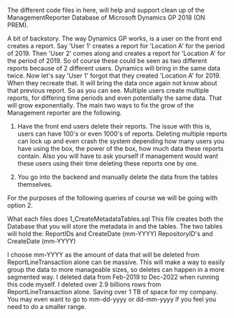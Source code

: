 The different code files in here, will help and support clean up of the ManagementReporter Database of Microsoft Dynamics GP 2018 (ON PREM). 


A bit of backstory. The way Dynamics GP works, is a user on the front end creates a report. Say 'User 1' creates a report for 'Location A' for the period of 2019. Then 'User 2' comes along and creates a report for 'Location A' for the period of 2019. So of course these could be seen as two different reports because of 2 different users. Dynamics will bring in the same data twice. Now let's say 'User 1' forgot that they created 'Location A' for 2019. When they recreate that. It will bring the data once again not know about that previous report. So as you can see. Multiple users create multiple reports, for differing time periods and even potentially the same data. That will grow exponentially. The main two ways to fix the grow of the Management reporter are the following.

1. Have the front end users delete their reports. The issue with this is, users can have 100's or even 1000's of reports. Deleting multiple reports can lock up and even crash the system depending how many users you have using the box, the power of the box, how much data these reports contain. Also you will have to ask yourself if management would want these users using their time deleting these reports one by one.

2. You go into the backend and manually delete the data from the tables themselves. 


For the purposes of the following queries of course we will be going with option 2. 

What each files does
1_CreateMetadataTables.sql
This file creates both the Database that you will store the metadata in and the tables.
The two tables will hold the:
ReportIDs and CreateDate (mm-YYYY)
RepositoryID's and CreateDate (mm-YYYY)

I choose mm-YYYY as the amount of data that will be deleted from ReportLineTransaction alone can be massive. This will make a way to easily group the data
to more manageable sizes, so deletes can happen in a more segmented way. I deleted data from Feb-2019 to Dec-2022 when running this code myself. I deleted over 2.9 billions rows from ReportLineTransaction
alone. Saving over 1 TB of space for my company. You may even want to go to mm-dd-yyyy or dd-mm-yyyy if you feel you need to do a smaller range. 
